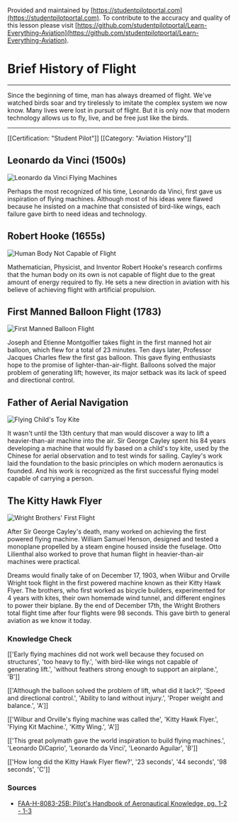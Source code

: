 <!--

*************************************************
Copyright © 2019 by Student Pilot Portal, LLC

None of the material in this Work supersedes any documents,
procedures, or regulations issued by the Federal Aviation
Administration.

The Licensors does NOT claim copyright on any material published herein
that was taken from United States government sources.

Licensed under the Apache License, Version 2.0 (the "License");
you may not use this file except in compliance with the License.
You may obtain a copy of the License at

http://www.apache.org/licenses/LICENSE-2.0

Unless required by applicable law or agreed to in writing, software
distributed under the License is distributed on an "AS IS" BASIS,
WITHOUT WARRANTIES OR CONDITIONS OF ANY KIND, either express or implied.
See the License for the specific language governing permissions and
limitations under the License.

-->
Provided and maintained by [https://studentpilotportal.com](https://studentpilotportal.com). To contribute to the accuracy and quality of this lesson please visit [https://github.com/studentpilotportal/Learn-Everything-Aviation](https://github.com/studentpilotportal/Learn-Everything-Aviation).

<!-- DO NOT CHANGE OR ALTER TEXT ABOVE -->



# Brief History of Flight

---

Since the beginning of time, man has always dreamed of flight. We've watched birds soar and try tirelessly to imitate the complex system we now know. Many lives were lost in pursuit of flight. But it is only now that modern technology allows us to fly, live, and be free just like the birds.

---


[[Certification: "Student Pilot"]]
[[Category: "Aviation History"]]



## Leonardo da Vinci (1500s)

![Leonardo da Vinci Flying Machines](https://s3.us-east-2.amazonaws.com/media.studentpilotportal.com/images/lesson-graphics/0006-5428401254.png)

Perhaps the most recognized of his time, Leonardo da Vinci, first gave us inspiration of flying machines. Although most of his ideas were flawed because he insisted on a machine that consisted of bird-like wings, each failure gave birth to need ideas and technology.



## Robert Hooke (1655s)

![Human Body Not Capable of Flight](https://s3.us-east-2.amazonaws.com/media.studentpilotportal.com/images/lesson-graphics/0006-5428876400.png)

Mathematician, Physicist, and Inventor Robert Hooke's research confirms that the human body on its own is not capable of flight due to the great amount of energy required to fly. He sets a new direction in aviation with his believe of achieving flight with artificial propulsion.



## First Manned Balloon Flight (1783)

![First Manned Balloon Flight](https://s3.us-east-2.amazonaws.com/media.studentpilotportal.com/images/lesson-graphics/0006-5698664501.png)

Joseph and Etienne Montgolfier takes flight in the first manned hot air balloon, which flew for a total of 23 minutes. Ten days later, Professor Jacques Charles flew the first gas balloon. This gave flying enthusiasts hope to the promise of lighter-than-air-flight. Balloons solved the major problem of generating lift; however, its major setback was its lack of speed and directional control.



## Father of Aerial Navigation

![Flying Child's Toy Kite](https://s3.us-east-2.amazonaws.com/media.studentpilotportal.com/images/lesson-graphics/0006-0012125584.png)

It wasn't until the 13th century that man would discover a way to lift a heavier-than-air machine into the air. Sir George Cayley spent his 84 years developing a machine that would fly based on a child's toy kite, used by the Chinese for aerial observation and to test winds for sailing. Cayley's work laid the foundation to the basic principles on which modern aeronautics is founded. And his work is recognized as the first successful flying model capable of carrying a person.



## The Kitty Hawk Flyer

![Wright Brothers' First Flight](https://s3.us-east-2.amazonaws.com/media.studentpilotportal.com/images/lesson-graphics/0006-4501255430.png)

After Sir George Cayley's death, many worked on achieving the first powered flying machine. William Samuel Henson, designed and tested a monoplane propelled by a steam engine housed inside the fuselage. Otto Lilienthal also worked to prove that human flight in heavier-than-air machines were practical.

Dreams would finally take of on December 17, 1903, when Wilbur and Orville Wright took flight in the first powered machine known as their Kitty Hawk Flyer. The brothers, who first worked as bicycle builders, experimented for 4 years with kites, their own homemade wind tunnel, and different engines to power their biplane. By the end of December 17th, the Wright Brothers total flight time after four flights were 98 seconds. This gave birth to general aviation as we know it today.



### Knowledge Check

[['Early flying machines did not work well because they focused on structures', 'too heavy to fly.', 'with bird-like wings not capable of generating lift.', 'without feathers strong enough to support an airplane.', 'B']]

[['Although the balloon solved the problem of lift, what did it lack?', 'Speed and directional control.', 'Ability to land without injury.', 'Proper weight and balance.', 'A']]

[['Wilbur and Orville's flying machine was called the', 'Kitty Hawk Flyer.', 'Flying Kit Machine.', 'Kitty Wing.', 'A']]

[['This great polymath gave the world inspiration to build flying machines.', 'Leonardo DiCaprio', 'Leonardo da Vinci', 'Leonardo Aguilar', 'B']]

[['How long did the Kitty Hawk Flyer flew?', '23 seconds', '44 seconds', '98 seconds', 'C']]



### Sources

- [FAA-H-8083-25B: Pilot's Handbook of Aeronautical Knowledge, pg. 1-2 - 1-3](http://studentpilotportal.com/books/aeronautical-knowledge-handbook)
